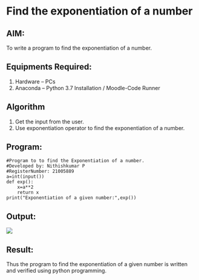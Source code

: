 # Find the exponentiation of a number

## AIM:
To write a program to find the exponentiation of a number.

## Equipments Required:
1. Hardware – PCs
2. Anaconda – Python 3.7 Installation / Moodle-Code Runner

## Algorithm
1. Get the input from the user.
2. Use exponentiation operator to find the exponentiation of a number.

## Program:
```
#Program to to find the Exponentiation of a number.
#Developed by: Nithishkumar P
#RegisterNumber: 21005889
a=int(input())
def exp():
    x=a**2
    return x
print("Exponentiation of a given number:",exp())
```

## Output:
![](expo.png)


## Result:
Thus the program to find the exponentiation of a given number is written and verified using python programming.

